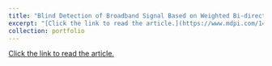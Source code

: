 ```yaml
---
title: "Blind Detection of Broadband Signal Based on Weighted Bi-directional Feature Pyramid Network"
excerpt: "[Click the link to read the article.](https://www.mdpi.com/1424-8220/23/3/1525)<br/><img src='/images/signal communication_detection.png'>"
collection: portfolio
---
```


[Click the link to read the article.](https://www.mdpi.com/1424-8220/23/3/1525)
